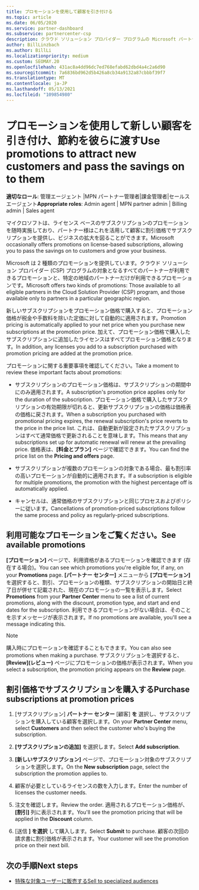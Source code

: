 ```yaml
---
title: プロモーションを使用して顧客を引き付ける
ms.topic: article
ms.date: 06/05/2020
ms.service: partner-dashboard
ms.subservice: partnercenter-csp
description: クラウド ソリューション プロバイダー プログラムの Microsoft パートナーが、プロモーション価格でサブスクリプションを購入し、節約を顧客に渡す方法について説明します。
author: BillLinzbach
ms.author: BillLi
ms.localizationpriority: medium
ms.custom: SEOMAY.20
ms.openlocfilehash: 431ac8a4dd96dc7ed768efabd62dbd4a4c2a6d90
ms.sourcegitcommit: 7a6836bd962d5b426a8cb34a9132a87cbbbf39f7
ms.translationtype: MT
ms.contentlocale: ja-JP
ms.lasthandoff: 05/13/2021
ms.locfileid: "109854980"
---
```

# <a name="use-promotions-to-attract-new-customers-and-pass-the-savings-on-to-them"></a><span data-ttu-id="ac9d4-103">プロモーションを使用して新しい顧客を引き付け、節約を彼らに渡す</span><span class="sxs-lookup"><span data-stu-id="ac9d4-103">Use promotions to attract new customers and pass the savings on to them</span></span>



<span data-ttu-id="ac9d4-104">**適切なロール**: 管理エージェント |MPN パートナー管理者|課金管理者|セールス エージェント</span><span class="sxs-lookup"><span data-stu-id="ac9d4-104">**Appropriate roles**: Admin agent | MPN partner admin | Billing admin | Sales agent</span></span>


<span data-ttu-id="ac9d4-105">マイクロソフトは、ライセンス ベースのサブスクリプションのプロモーションを随時実施しており、パートナー様はこれを活用して顧客に割引価格でサブスクリプションを提供し、ビジネスの拡大を図ることができます。</span><span class="sxs-lookup"><span data-stu-id="ac9d4-105">Microsoft occasionally offers promotions on license-based subscriptions, allowing you to pass the savings on to customers and grow your business.</span></span> 

<span data-ttu-id="ac9d4-106">Microsoft は 2 種類のプロモーションを提供しています。クラウド ソリューション プロバイダー (CSP) プログラムの対象となるすべてのパートナーが利用できるプロモーションと、特定の地域のパートナーだけが利用できるプロモーションです。</span><span class="sxs-lookup"><span data-stu-id="ac9d4-106">Microsoft offers two kinds of promotions: Those available to all eligible partners in the Cloud Solution Provider (CSP) program, and those available only to partners in a particular geographic region.</span></span>

<span data-ttu-id="ac9d4-107">新しいサブスクリプションをプロモーション価格で購入すると、プロモーション価格が税金や手数料を除いた定価に対して自動的に適用されます。</span><span class="sxs-lookup"><span data-stu-id="ac9d4-107">Promotion pricing is automatically applied to your net price when you purchase new subscriptions at the promotion price.</span></span> <span data-ttu-id="ac9d4-108">加えて、プロモーション価格で購入したサブスクリプションに追加したライセンスはすべてプロモーション価格となります。</span><span class="sxs-lookup"><span data-stu-id="ac9d4-108">In addition, any licenses you add to a subscription purchased with promotion pricing are added at the promotion price.</span></span> 

<span data-ttu-id="ac9d4-109">プロモーションに関する重要事項を確認してください。</span><span class="sxs-lookup"><span data-stu-id="ac9d4-109">Take a moment to review these important facts about promotions:</span></span>

- <span data-ttu-id="ac9d4-110">サブスクリプションのプロモーション価格は、サブスクリプションの期間中にのみ適用されます。</span><span class="sxs-lookup"><span data-stu-id="ac9d4-110">A subscription's promotion price applies only for the duration of the subscription.</span></span> <span data-ttu-id="ac9d4-111">プロモーション価格で購入したサブスクリプションの有効期限が切れると、更新サブスクリプションの価格は価格表の価格に戻されます。</span><span class="sxs-lookup"><span data-stu-id="ac9d4-111">When a subscription you purchased with promotional pricing expires, the renewal subscription's price reverts to the price in the price list.</span></span> <span data-ttu-id="ac9d4-112">これは、自動更新が設定されたサブスクリプションはすべて通常価格で更新されることを意味します。</span><span class="sxs-lookup"><span data-stu-id="ac9d4-112">This means that any subscriptions set up for automatic renewal will renew at the prevailing price.</span></span> <span data-ttu-id="ac9d4-113">価格表は、**[料金とプラン]** ページで確認できます。</span><span class="sxs-lookup"><span data-stu-id="ac9d4-113">You can find the price list on the **Pricing and offers** page.</span></span>

- <span data-ttu-id="ac9d4-114">サブスクリプションが複数のプロモーションの対象である場合、最も割引率の高いプロモーションが自動的に適用されます。</span><span class="sxs-lookup"><span data-stu-id="ac9d4-114">If a subscription is eligible for multiple promotions, the promotion with the highest percentage off is automatically applied.</span></span>

- <span data-ttu-id="ac9d4-115">キャンセルは、通常価格のサブスクリプションと同じプロセスおよびポリシーに従います。</span><span class="sxs-lookup"><span data-stu-id="ac9d4-115">Cancellations of promotion-priced subscriptions follow the same process and policy as regularly-priced subscriptions.</span></span>

## <a name="see-available-promotions"></a><span data-ttu-id="ac9d4-116">利用可能なプロモーションをご覧ください。</span><span class="sxs-lookup"><span data-stu-id="ac9d4-116">See available promotions</span></span>

<span data-ttu-id="ac9d4-117">**[プロモーション]** ページで、利用資格があるプロモーションを確認できます (存在する場合)。</span><span class="sxs-lookup"><span data-stu-id="ac9d4-117">You can see which promotions you're eligible for, if any, on your **Promotions** page.</span></span> <span data-ttu-id="ac9d4-118">**[パートナー センター]** メニューから **[プロモーション]** を選択すると、割引、プロモーションの種類、サブスクリプションの開始日と終了日が併せて記載された、現在のプロモーショの一覧を表示します。</span><span class="sxs-lookup"><span data-stu-id="ac9d4-118">Select **Promotions** from your **Partner Center** menu to see a list of current promotions, along with the discount, promotion type, and start and end dates for the subscription.</span></span> <span data-ttu-id="ac9d4-119">利用できるプロモーションがない場合は、そのことを示すメッセージが表示されます。</span><span class="sxs-lookup"><span data-stu-id="ac9d4-119">If no promotions are available, you'll see a message indicating this.</span></span> 

> [!NOTE]  
> <span data-ttu-id="ac9d4-120">購入時にプロモーションを確認することもできます。</span><span class="sxs-lookup"><span data-stu-id="ac9d4-120">You can also see promotions when making a purchase.</span></span> <span data-ttu-id="ac9d4-121">サブスクリプションを選択すると、 **[Review]\(レビュー\)** ページにプロモーションの価格が表示されます。</span><span class="sxs-lookup"><span data-stu-id="ac9d4-121">When you select a subscription, the promotion pricing appears on the **Review** page.</span></span>

## <a name="purchase-subscriptions-at-promotion-prices"></a><span data-ttu-id="ac9d4-122">割引価格でサブスクリプションを購入する</span><span class="sxs-lookup"><span data-stu-id="ac9d4-122">Purchase subscriptions at promotion prices</span></span>

1. <span data-ttu-id="ac9d4-123">[サブスクリプション] **パートナー センター** [顧客] **を** 選択し、サブスクリプションを購入している顧客を選択します。</span><span class="sxs-lookup"><span data-stu-id="ac9d4-123">On your **Partner Center** menu, select **Customers** and then select the customer who's buying the subscription.</span></span> 

2. <span data-ttu-id="ac9d4-124">**[サブスクリプションの追加]** を選択します。</span><span class="sxs-lookup"><span data-stu-id="ac9d4-124">Select **Add subscription**.</span></span>

3. <span data-ttu-id="ac9d4-125">**[新しいサブスクリプション]** ページで、プロモーション対象のサブスクリプションを選択します。</span><span class="sxs-lookup"><span data-stu-id="ac9d4-125">On the **New subscription** page, select the subscription the promotion applies to.</span></span>

4. <span data-ttu-id="ac9d4-126">顧客が必要としているライセンスの数を入力します。</span><span class="sxs-lookup"><span data-stu-id="ac9d4-126">Enter the number of licenses the customer needs.</span></span> 

5. <span data-ttu-id="ac9d4-127">注文を確認します。</span><span class="sxs-lookup"><span data-stu-id="ac9d4-127">Review the order.</span></span> <span data-ttu-id="ac9d4-128">適用されるプロモーション価格が、**[割引]** 列に表示されます。</span><span class="sxs-lookup"><span data-stu-id="ac9d4-128">You'll see the promotion pricing that will be applied in the **Discount** column.</span></span>  

6. <span data-ttu-id="ac9d4-129">[送信 **] を選択** して購入します。</span><span class="sxs-lookup"><span data-stu-id="ac9d4-129">Select **Submit** to purchase.</span></span> <span data-ttu-id="ac9d4-130">顧客の次回の請求書に割引価格が表示されます。</span><span class="sxs-lookup"><span data-stu-id="ac9d4-130">Your customer will see the promotion price on their next bill.</span></span>  


## <a name="next-steps"></a><span data-ttu-id="ac9d4-131">次の手順</span><span class="sxs-lookup"><span data-stu-id="ac9d4-131">Next steps</span></span>

- [<span data-ttu-id="ac9d4-132">特殊な対象ユーザーに販売する</span><span class="sxs-lookup"><span data-stu-id="ac9d4-132">Sell to specialized audiences</span></span>](sell-to-education-customers.md)